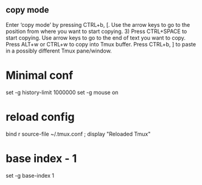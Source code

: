 ## copy mode
Enter ‘copy mode’ by pressing CTRL+b, [.
Use the arrow keys to go to the position from where you want to start copying. 3) Press CTRL+SPACE to start copying.
Use arrow keys to go to the end of text you want to copy. Press ALT+w or CTRL+w to copy into Tmux buffer.
Press CTRL+b, ] to paste in a possibly different Tmux pane/window.

# Minimal conf
set -g history-limit 1000000
set -g mouse on
# reload config
bind r source-file ~/.tmux.conf \; display "Reloaded Tmux"
# base index - 1
set -g base-index 1
